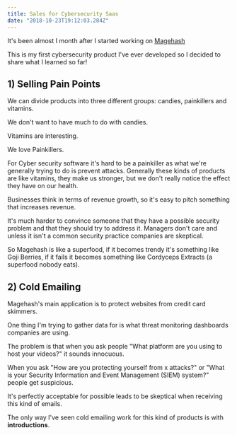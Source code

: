 ```yaml
---
title: Sales for Cybersecurity Saas
date: "2018-10-23T19:12:03.284Z"
---
```


It's been almost I month after I started working on [Magehash](https://magehash.com)

This is my first cybersecurity product I've ever developed so I decided to share what I learned so far!

## 1) Selling Pain Points

We can divide products into three different groups: candies, painkillers and vitamins.

We don't want to have much to do with candies.

Vitamins are interesting.

We love Painkillers.

For Cyber security software it's hard to be a painkiller as what we're generally trying to do is prevent attacks. Generally these kinds of products are like vitamins, they make us stronger, but we don't really notice the effect they have on our health.

Businesses think in terms of revenue growth, so it's easy to pitch something that increases revenue.

It's much harder to convince someone that they have a possible security problem and that they should try to address it. Managers don't care and unless it isn't a common security practice companies are skeptical.

So Magehash is like a superfood, if it becomes trendy it's something like Goji Berries, if it fails it becomes something like Cordyceps Extracts (a superfood nobody eats).

## 2) Cold Emailing

Magehash's main application is to protect websites from credit card skimmers.

One thing I'm trying to gather data for is what threat monitoring dashboards companies are using.

The problem is that when you ask people "What platform are you using to host your videos?" it sounds innocuous.

When you ask "How are you protecting yourself from x attacks?" or "What is your Security Information and Event Management (SIEM) system?" people get suspicious.

It's perfectly acceptable for possible leads to be skeptical when receiving this kind of emails.

The only way I've seen cold emailing work for this kind of products is with **introductions**.